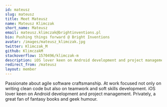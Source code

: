 ```yaml
---
id: mateusz
slug: mateusz
title: Meet Mateusz
name: Mateusz Klimczak
short_name: Mateusz
email: mateusz.klimczak@brightinventions.pl
bio: Pushing things forward @ Bright Inventions
avatar: /images/mateusz_klimczak.jpg
twitter: Klimczak_M
github: KlimczakM
stackoverflow: 1570496/klimczak-m
description: iOS lover keen on Android development and project management
redirect_from: /mateusz
layout: member
---
```


Passionate about agile software craftsmanship. At work focused not only on writing clean code but also on teamwork and soft skills development. iOS lover keen on Android development and project management. Privately, a great fan of fantasy books and geek humour.

